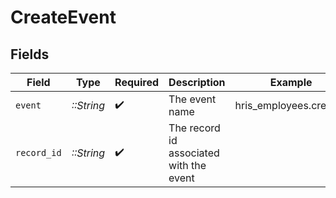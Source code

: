 # CreateEvent


## Fields

| Field                                   | Type                                    | Required                                | Description                             | Example                                 |
| --------------------------------------- | --------------------------------------- | --------------------------------------- | --------------------------------------- | --------------------------------------- |
| `event`                                 | *::String*                              | :heavy_check_mark:                      | The event name                          | hris_employees.created                  |
| `record_id`                             | *::String*                              | :heavy_check_mark:                      | The record id associated with the event |                                         |